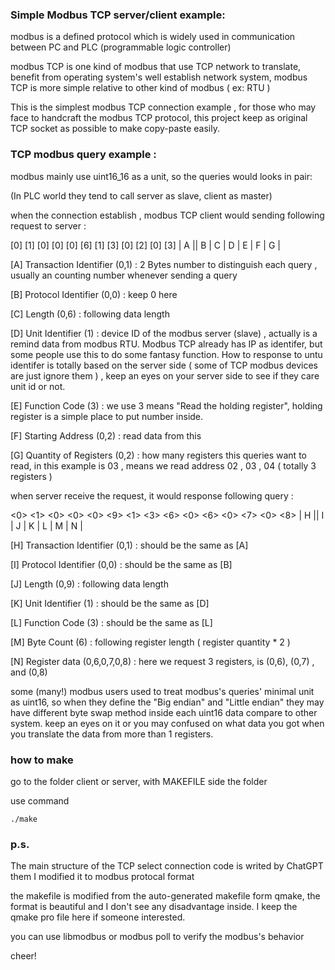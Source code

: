 

### Simple Modbus TCP server/client example:

modbus is a defined protocol which is widely used in communication between PC and PLC (programmable logic controller)

modbus TCP is one kind of modbus that use TCP network to translate, benefit from operating system's well establish network system, modbus TCP is more simple relative to other kind of modbus ( ex: RTU )

This is the simplest modbus TCP connection example , for those who may face to handcraft the modbus TCP protocol, this project keep as original TCP socket as possible to make copy-paste easily. 






### TCP modbus query example :

modbus mainly use uint16_16 as a unit, so the queries would looks in pair:

(In PLC world they tend to call server as slave, client as master)


when the connection establish , modbus TCP client would sending following request to server :

[0] [1] [0] [0] [0] [6] [1] [3] [0] [2] [0] [3]
|  A  ||   B   |   C   | D | E |   F   |   G   |


[A] Transaction Identifier (0,1) : 2 Bytes number to distinguish each query ,  usually an counting number whenever sending a query

[B] Protocol Identifier (0,0) : keep 0 here

[C] Length (0,6) : following data length

[D] Unit Identifier (1) : device ID of the modbus server (slave) , actually is a remind data from modbus RTU. Modbus TCP already has IP as identifer, but some people use this to do some fantasy function. How to response to untu identifer is totally based on the server side ( some of TCP modbus devices are just ignore them ) , keep an eyes on your server side to see if they care unit id or not.

[E] Function Code (3) : we use 3 means "Read the holding register", holding register is a simple place to put number inside.

[F] Starting Address (0,2) : read data from this

[G] Quantity of Registers (0,2) : how many registers this queries want to read, in this example is 03 , means we read address 02 , 03 , 04 ( totally 3 registers )





when server receive the request, it would response following query :

<0> <1> <0> <0> <0> <9> <1> <3> <6> <0> <6> <0> <7> <0> <8>
|  H  ||   I   |   J   | K | L | M |          N           |


[H] Transaction Identifier (0,1) : should be the same as [A]

[I] Protocol Identifier (0,0) : should be the same as [B]

[J] Length (0,9) : following data length

[K] Unit Identifier (1) : should be the same as [D]

[L] Function Code (3) : should be the same as [L]

[M] Byte Count (6) : following register length ( register quantity * 2 )

[N] Register data (0,6,0,7,0,8) : here we request 3 registers, is (0,6), (0,7) , and (0,8)








some (many!) modbus users used to treat modbus's queries' minimal unit as uint16, so when they define the "Big endian" and "Little endian" they may have different byte swap method inside each uint16 data compare to other system. keep an eyes on it or you may confused on what data you got when you translate the data from more than 1 registers.


### how to make

go to the folder client or server, with MAKEFILE side the folder

use command

```
./make
```


### p.s.

The main structure of the TCP select connection code is writed by ChatGPT them I modified it to modbus protocal format

the makefile is modified from the auto-generated makefile form qmake, the format is beautiful and I don't see any disadvantage inside. I keep the qmake pro file here if someone interested.

you can use libmodbus or modbus poll to verify the modbus's behavior



cheer! 




